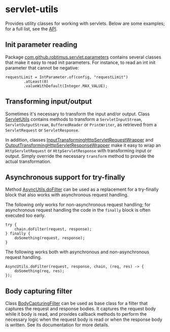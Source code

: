 # servlet-utils

Provides utility classes for working with servlets. Below are some examples; for a full list, see the [API](
https://robtimus.github.io/servlet-utils/apidocs/).


## Init parameter reading

Package [com.github.robtimus.servlet.parameters](https://robtimus.github.io/servlet-utils/apidocs/com/github/robtimus/servlet/parameters/package-summary.html) contains several classes that make it easy to read init parameters. For instance, to read an int init parameter that cannot be negative:

    requestLimit = IntParameter.of(config, "requestLimit")
            .atLeast(0)
            .valueWithDefault(Integer.MAX_VALUE);

## Transforming input/output

Sometimes it's necessary to transform the input and/or output. Class [ServletUtils](https://robtimus.github.io/servlet-utils/apidocs/com/github/robtimus/servlet/ServletUtils.html) contains methods to transform a `ServletInputStream`, `ServletOutputStream`, `BufferedReader` or `PrintWriter`, as retrieved from a `ServletRequest` or `ServletResponse`.

In addition, classes [InputTransformingHttpServletRequestWrapper](https://robtimus.github.io/servlet-utils/apidocs/com/github/robtimus/servlet/http/InputTransformingHttpServletRequestWrapper.html) and [OutputTransformingHttpServletResponseWrapper](https://robtimus.github.io/servlet-utils/apidocs/com/github/robtimus/servlet/http/OutputTransformingHttpServletResponseWrapper.html) make it easy to wrap an `HttpServletRequest` or `HttpServletResponse` with transforming input or output. Simply override the necessary `transform` method to provide the actual transformation.

## Asynchronous support for try-finally

Method [AsyncUtils.doFilter](https://robtimus.github.io/servlet-utils/apidocs/com/github/robtimus/servlet/AsyncUtils.html#doFilter-javax.servlet.ServletRequest-javax.servlet.ServletResponse-javax.servlet.FilterChain-com.github.robtimus.servlet.ServletConsumer-) can be used as a replacement for a try-finally block that also works with asynchronous request handling.

The following only works for non-asynchronous request handling; for asynchronous request handling the code in the `finally` block is often executed too early.

    try {
        chain.doFilter(request, response);
    } finally {
        doSomething(request, response);
    }

The following works both with asynchronous and non-asynchronous request handling.

    AsyncUtils.doFilter(request, response, chain, (req, res) -> {
        doSomething(req, res);
    });

## Body capturing filter

Class [BodyCapturingFilter](https://robtimus.github.io/servlet-utils/apidocs/com/github/robtimus/servlet/http/BodyCapturingFilter.html) can be used as base class for a filter that captures the request and response bodies. It captures the request body while it body is read, and provides callback methods to perform the necessary logic when the request body is read or when the response body is written. See its documentation for more details.
